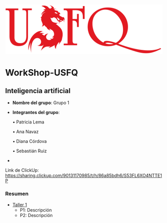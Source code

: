 ![USFQ-LOGO](/Taller1/images/usfq-red.png)
# WorkShop-USFQ
## Inteligencia artificial

- **Nombre del grupo**: Grupo 1
- **Integrantes del grupo**:

    • Patricia Lema

    • Ana Navaz

    • Diana Córdova
    
    • Sebastián Ruiz
- 
Link de ClickUp:
  https://sharing.clickup.com/90131170985/t/h/86a85bdh6/S53FL6XO4NTTE1P

### Resumen
- [Taller 1](/Taller1/README.md)
  - P1: Descripción 
  - P2: Descripción

